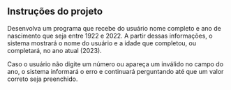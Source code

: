 ## Instruções do projeto

Desenvolva um programa que recebe do usuário nome completo e ano de nascimento que seja entre 1922 e 2022.
A partir dessas informações, o sistema mostrará o nome do usuário e a idade que completou, ou completará, no ano atual (2023).

Caso o usuário não digite um número ou apareça um inválido no campo do ano, o sistema informará o erro e continuará perguntando até que um valor correto seja preenchido.